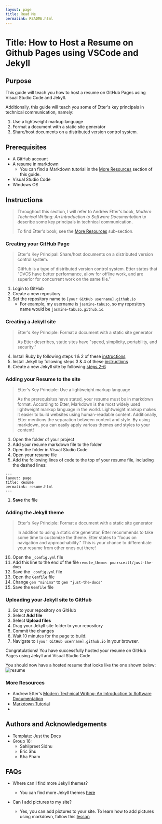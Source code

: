 ```yaml
---
layout: page
title: Read Me
permalink: README.html
---
```


# Title: How to Host a Resume on Github Pages using VSCode and Jekyll

## Purpose
This guide will teach you how to host a resume on GitHub Pages using Visual Studio Code and Jekyll. 

Additionally, this guide will teach you some of Etter's key principals in technical communication, namely:      

1. Use a lightweight markup language
2. Format a document with a static site generator
3. Share/host documents on a distributed version control system.

## Prerequisites
- A GitHub account 
- A resume in markdown 
    - You can find a Markdown tutorial in the [More Resources](https://jasmine-tabuzo.github.io/README.html#more-resources) section of this guide.
- Visual Studio Code
- Windows OS

## Instructions

> Throughout this section, I will refer to Andrew Etter's book, *Modern Technical Writing: An Introduction to Software Documentation* to describe some key principals in technical communication. 
> 
> To find Etter's book, see the [More Resources](https://jasmine-tabuzo.github.io/README.html#more-resources) sub-section.

### Creating your GitHub Page

> Etter's Key Principal: Share/host documents on a distributed version control system.   
> 
> GitHub is a type of distributed version control system. Etter states that "DVCS have better performance, allow for offline work, and are superior for concurrent work on the same file." 

1. Login to GitHub 
2. Create a new repository 
3. Set the repository name to `[your GitHub username].github.io`
    - For example, my username is `jasmine-tabuzo`, so my repository name would be `jasmine-tabuzo.github.io`.

### Creating a Jekyll site

> Etter's Key Principle: Format a document with a static site generator    
> 
>  As Etter describes, static sites have "speed, simplicity, portability, and security."  

4. Install Ruby by following steps 1 & 2 of these [instructions](https://jekyllrb.com/docs/installation/windows/)
5. Install Jekyll by following steps 3 & 4 of these [instructions](https://jekyllrb.com/docs/installation/windows/)
6. Create a new Jekyll site by following [steps 2-6](https://jekyllrb.com/docs/) 

### Adding your Resume to the site

> Etter's Key Principle: Use a lightweight markup language
>
> As the prerequisites have stated, your resume must be in markdown format. According to Etter, Markdown is the most widely used lightweight markup language in the world. Lightweight markup makes it easier to build websites using human-readable content. Additionally, Etter mentions the separation between content and style. By using markdown, you can easily apply various themes and styles to your content!

1. Open the folder of your project 
2. Add your resume markdown file to the folder 
3. Open the folder in Visual Studio Code
4.  Open your resume file
5.  Add the following lines of code to the top of your resume file, including the dashed lines:    
```
---    
layout: page    
title: Resume    
permalink: resume.html    
---
```
1.  **Save** the file

### Adding the Jekyll theme

> Etter's Key Principle: Format a document with a static site generator    
> 
>  In addition to using a static site generator, Etter recommends to take some time to customize the theme. Etter states to "focus on navigation and approachability." This is your chance to differentiate your resume from other ones out there!  

10. Open the `_config.yml` file
11. Add this line to the end of the file `remote_theme: pmarsceill/just-the-docs` 
12. Save the `_config.yml` file
13. Open the `Gemfile` file
14. Change `gem "minima"` to `gem "just-the-docs"`
15. Save the `Gemfile` file

### Uploading your Jekyll site to GitHub

1.  Go to your repository on GitHub
2.  Select **Add file** 
3.  Select **Upload files**
4.  Drag your Jekyll site folder to your repository 
5.  Commit the changes 
6.  Wait 10 minutes for the page to build. 
7.  Navigate to `[your GitHub username].github.io` in your browser. 

Congratulations! You have successfully hosted your resume on GitHub Pages using Jekyll and Visual Studio Code. 

You should now have a hosted resume that looks like the one shown below: 
![resume](images/resume.gif)

### More Resources

- Andrew Etter's [Modern Technical Writing: An Introduction to Software Documentation](https://www.amazon.ca/Modern-Technical-Writing-Introduction-Documentation-ebook/dp/B01A2QL9SS)
- [Markdown Tutorial](https://www.markdowntutorial.com/)
- 

## Authors and Acknowledgements

- Template: [Just the Docs](https://github.com/just-the-docs/just-the-docs)
- Group 16: 
    - Sahilpreet Sidhu 
    - Eric Shu 
    - Kha Pham 


## FAQs

- Where can I find more Jekyll themes? 
    - You can find more Jekyll themes [here](https://jekyllrb.com/docs/themes/)

- Can I add pictures to my site?
    - Yes, you can add pictures to your site. To learn how to add pictures using markdown, follow this [lesson](https://www.markdowntutorial.com/lesson/4/)
